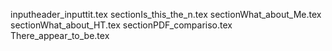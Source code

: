 inputheader_inputtit.tex
sectionIs_this_the_n.tex
sectionWhat_about_Me.tex
sectionWhat_about_HT.tex
sectionPDF_compariso.tex
There_appear_to_be.tex
